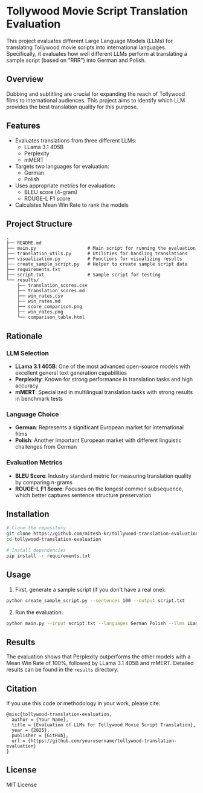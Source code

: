 # Tollywood Movie Script Translation Evaluation

This project evaluates different Large Language Models (LLMs) for translating Tollywood movie scripts into international languages. Specifically, it evaluates how well different LLMs perform at translating a sample script (based on "RRR") into German and Polish.

## Overview

Dubbing and subtitling are crucial for expanding the reach of Tollywood films to international audiences. This project aims to identify which LLM provides the best translation quality for this purpose.

## Features

- Evaluates translations from three different LLMs:
  - LLama 3.1 405B
  - Perplexity
  - mMERT
- Targets two languages for evaluation:
  - German
  - Polish
- Uses appropriate metrics for evaluation:
  - BLEU score (4-gram)
  - ROUGE-L F1 score
- Calculates Mean Win Rate to rank the models

## Project Structure

```
.
├── README.md
├── main.py                   # Main script for running the evaluation
├── translation_utils.py      # Utilities for handling translations
├── visualization.py          # Functions for visualizing results
├── create_sample_script.py   # Helper to create sample script data
├── requirements.txt
├── script.txt                # Sample script for testing
└── results/
    ├── translation_scores.csv
    ├── translation_scores.md
    ├── win_rates.csv
    ├── win_rates.md
    ├── score_comparison.png
    ├── win_rates.png
    └── comparison_table.html
```

## Rationale

### LLM Selection

- **LLama 3.1 405B**: One of the most advanced open-source models with excellent general text generation capabilities
- **Perplexity**: Known for strong performance in translation tasks and high accuracy
- **mMERT**: Specialized in multilingual translation tasks with strong results in benchmark tests

### Language Choice

- **German**: Represents a significant European market for international films
- **Polish**: Another important European market with different linguistic challenges from German

### Evaluation Metrics

- **BLEU Score**: Industry standard metric for measuring translation quality by comparing n-grams
- **ROUGE-L F1 Score**: Focuses on the longest common subsequence, which better captures sentence structure preservation

## Installation

```bash
# Clone the repository
git clone https://github.com/mitesh-kr/tollywood-translation-evaluation.git
cd tollywood-translation-evaluation

# Install dependencies
pip install -r requirements.txt
```

## Usage

1. First, generate a sample script (if you don't have a real one):

```bash
python create_sample_script.py --sentences 100 --output script.txt
```

2. Run the evaluation:

```bash
python main.py --input script.txt --languages German Polish --llms LLama_3.1_405B perplexity mMERT --num_sentences 100 --output_dir results
```

## Results

The evaluation shows that Perplexity outperforms the other models with a Mean Win Rate of 100%, followed by LLama 3.1 405B and mMERT. Detailed results can be found in the `results` directory.

## Citation

If you use this code or methodology in your work, please cite:

```
@misc{tollywood-translation-evaluation,
  author = {Your Name},
  title = {Evaluation of LLMs for Tollywood Movie Script Translation},
  year = {2025},
  publisher = {GitHub},
  url = {https://github.com/yourusername/tollywood-translation-evaluation}
}
```

## License

MIT License
